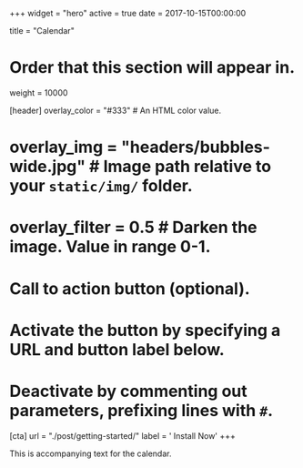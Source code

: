 +++
widget = "hero"
active = true
date = 2017-10-15T00:00:00

title = "Calendar"

# Order that this section will appear in.
weight = 10000

[header]
  overlay_color = "#333"  # An HTML color value.
  # overlay_img = "headers/bubbles-wide.jpg"  # Image path relative to your `static/img/` folder.
  # overlay_filter = 0.5  # Darken the image. Value in range 0-1.

# Call to action button (optional).
#   Activate the button by specifying a URL and button label below.
#   Deactivate by commenting out parameters, prefixing lines with `#`.
[cta]
  url = "./post/getting-started/"
  label = '<i class="fas fa-download"></i> Install Now'
+++

This is accompanying text for the calendar.

<div id="foobar"></div>
